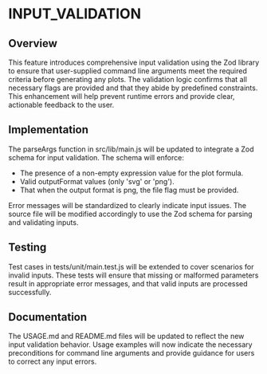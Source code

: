 # INPUT_VALIDATION

## Overview
This feature introduces comprehensive input validation using the Zod library to ensure that user-supplied command line arguments meet the required criteria before generating any plots. The validation logic confirms that all necessary flags are provided and that they abide by predefined constraints. This enhancement will help prevent runtime errors and provide clear, actionable feedback to the user.

## Implementation
The parseArgs function in src/lib/main.js will be updated to integrate a Zod schema for input validation. The schema will enforce:
- The presence of a non-empty expression value for the plot formula.
- Valid outputFormat values (only 'svg' or 'png').
- That when the output format is png, the file flag must be provided.

Error messages will be standardized to clearly indicate input issues. The source file will be modified accordingly to use the Zod schema for parsing and validating inputs.

## Testing
Test cases in tests/unit/main.test.js will be extended to cover scenarios for invalid inputs. These tests will ensure that missing or malformed parameters result in appropriate error messages, and that valid inputs are processed successfully.

## Documentation
The USAGE.md and README.md files will be updated to reflect the new input validation behavior. Usage examples will now indicate the necessary preconditions for command line arguments and provide guidance for users to correct any input errors.
